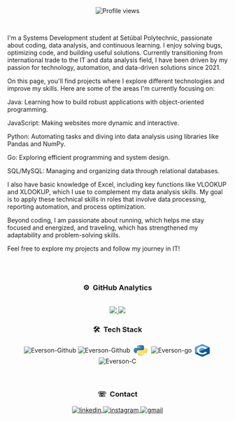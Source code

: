 <p align="center"> 
  <img src="https://komarev.com/ghpvc/?username=eversonrubira&color=blue" alt="Profile views" /> 
</p>
<br />
<p>
I'm a Systems Development student at Setúbal Polytechnic, passionate about coding, data analysis, and continuous learning. I enjoy solving bugs, optimizing code, and building useful solutions. Currently transitioning from international trade to the IT and data analysis field, I have been driven by my passion for technology, automation, and data-driven solutions since 2021.

On this page, you'll find projects where I explore different technologies and improve my skills. Here are some of the areas I'm currently focusing on:

Java: Learning how to build robust applications with object-oriented programming.

JavaScript​: Making websites more dynamic and interactive.

Python: Automating tasks and diving into data analysis using libraries like Pandas and NumPy.

Go: Exploring efficient programming and system design.

SQL/MySQL: Managing and organizing data through relational databases.

I also have basic knowledge of Excel, including key functions like VLOOKUP and XLOOKUP, which I use to complement my data analysis skills. My goal is to apply these technical skills in roles that involve data processing, reporting automation, and process optimization.

Beyond coding, I am passionate about running, which helps me stay focused and energized, and traveling, which has strengthened my adaptability and problem-solving skills.

Feel free to explore my projects and follow my journey in IT!


</p>
<br />





<br />
<div align="center">
  
### ⚙️ &nbsp;GitHub Analytics
<br />

<div align="center">
  <a href="https://github.com/EversonRubira">
    <img height="150em" src="https://github-readme-stats.vercel.app/api?username=eversonrubira&show_icons=true&theme=cobalt&include_all_commits=true&count_private=true"/>
    <img height="150em" src="https://github-readme-stats.vercel.app/api/top-langs/?username=eversonrubira&layout=compact&langs_count=7&theme=cobalt"/>
    

    
  </a>
</div>

### 🛠 &nbsp;Tech Stack


<div align="center">
  
  <img align="center" alt="Everson-Github" height="33" width="43" src="https://cdn.jsdelivr.net/gh/devicons/devicon/icons/java/java-original.svg"/>
  <img align="center" alt="Everson-Github" height="35" width="43" src="https://cdn.jsdelivr.net/gh/devicons/devicon@latest/icons/mysql/mysql-original-wordmark.svg"/>
  <img align="center" alt="Everson-Python" height="30" width="40" src="https://raw.githubusercontent.com/devicons/devicon/master/icons/python/python-original.svg"/>
  <img align="center" alt="Everson-go" height="30" width="40" src="https://cdn.jsdelivr.net/gh/devicons/devicon/icons/go/go-original.svg"/>
  <img align="center" alt="Everson-C" height="30" width="40" src="https://raw.githubusercontent.com/devicons/devicon/master/icons/c/c-original.svg"/>
  <img align="center" alt="Everson-C" height="30" width="40" src="https://cdn.jsdelivr.net/gh/devicons/devicon/icons/javascript/javascript-original.svg"/>
  
</div>

<br />
<br />

### ☏ &nbsp;Contact

<div align="center">
  <a href="https://linkedin.com/in/eversonrubira" target="_blank">
    <img align="center" src="https://img.shields.io/badge/-eversonrubira-05122A?style=flat&logo=linkedin" alt="linkedin"/>
  </a>
  <a href="https://instagram.com/everson_rubira" target="_blank">
    <img align="center" src="https://img.shields.io/badge/-eversonrubira-05122A?style=flat&logo=instagram" alt="instagram"/>
  </a>
  <a href="mailto:eversonrubira@gmail.com" target="_blank">
    <img align="center" src="https://img.shields.io/badge/-gmail-05122A?style=flat&logo=gmail&logoColor=Red" alt="gmail">
  </a> 
</div>

  
